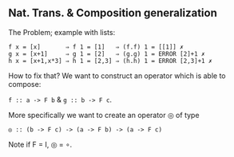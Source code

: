 Nat. Trans. &amp; Composition generalization
--------------------------------------------

The Problem; example with lists:

<pre class="haskell"><code>f x = [x]       ⇒ f 1 = [1]   ⇒ (f.f) 1 = [[1]] ✗
g x = [x+1]     ⇒ g 1 = [2]   ⇒ (g.g) 1 = ERROR [2]+1 ✗
h x = [x+1,x*3] ⇒ h 1 = [2,3] ⇒ (h.h) 1 = ERROR [2,3]+1 ✗ </code></pre>

How to fix that?  We want to construct an operator which is able to compose:

`f :: a -> F b` &amp; `g :: b -> F c`.

More specifically we want to create an operator ◎ of type

`◎ :: (b -> F c) -> (a -> F b) -> (a -> F c)`

<span class="smaller">Note if F = I, ◎ = ∘.</span>
